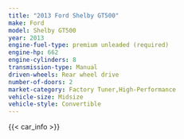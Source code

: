 ```yaml
---
title: "2013 Ford Shelby GT500"
make: Ford
model: Shelby GT500
year: 2013
engine-fuel-type: premium unleaded (required)
engine-hp: 662
engine-cylinders: 8
transmission-type: Manual
driven-wheels: Rear wheel drive
number-of-doors: 2
market-category: Factory Tuner,High-Performance
vehicle-size: Midsize
vehicle-style: Convertible
---
```


{{< car_info >}}
